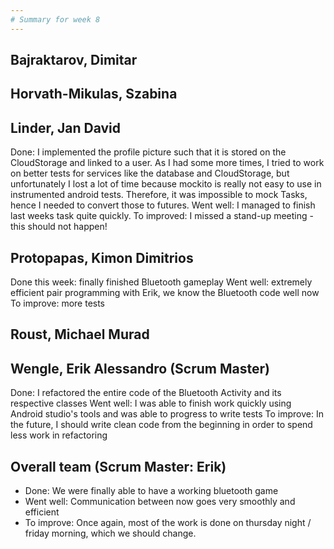 ```yaml
---
# Summary for week 8
---
```


## Bajraktarov, Dimitar


## Horvath-Mikulas, Szabina


## Linder, Jan David
Done: I implemented the profile picture such that it is stored on the CloudStorage and linked to a user. As I had some more times, I tried to work on better tests for services like the database and CloudStorage, but unfortunately I lost a lot of time because mockito is really not easy to use in instrumented android tests. Therefore, it was impossible to mock Tasks, hence I needed to convert those to futures.
Went well: I managed to finish last weeks task quite quickly.
To improved: I missed a stand-up meeting - this should not happen!
## Protopapas, Kimon Dimitrios
Done this week: finally finished Bluetooth gameplay
Went well: extremely efficient pair programming with Erik, we know the Bluetooth code well now
To improve: more tests

## Roust, Michael Murad


## Wengle, Erik Alessandro (Scrum Master)
Done: I refactored the entire code of the Bluetooth Activity and its respective classes
Went well: I was able to finish work quickly using Android studio's tools and was able to progress to write tests
To improve: In the future, I should write clean code from the beginning in order to spend less work in refactoring

## Overall team (Scrum Master: Erik)
- Done: We were finally able to have a working bluetooth game
- Went well: Communication between now goes very smoothly and efficient
- To improve: Once again, most of the work is done on thursday night / friday morning, which we should change.
